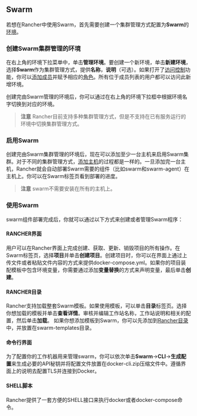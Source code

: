 ## Swarm

若想在Rancher中使用Swarm，首先需要创建一个集群管理方式配置为**Swarm**的[环境]({{site.baseurl}}/rancher/{{page.version}}/{{page.lang}}/configuration/environments/)。

### 创建Swarm集群管理的环境
在右上角的环境下拉菜单中，单击**管理环境**。要创建一个新环境，单击**新建环境**，选择**Swarm**作为集群管理方式，提供**名称**，**说明**（可选）。如果打开了[访问控制]({{site.baseurl}}/rancher/{{page.version}}/{{page.lang}}/configuration/access-control/)功能，你可以[添加成员]({{site.baseurl}}/rancher/{{page.version}}/{{page.lang}}/configuration/environments/#editing-members)并赋予相应的[角色]({{site.baseurl}}/rancher/{{page.version}}/{{page.lang}}/configuration/environments/#membership-roles)。所有位于成员列表的用户都可以访问此新增环境。

创建完由Swarm管理的环境后，你可以通过在右上角的环境下拉框中根据环境名字切换到对应的环境。

> **注意**
> Rancher目前支持多种集群管理方式，但是不支持在已有服务运行的环境中切换集群管理方式。

### 启用Swarm
创建完由Swarm集群管理的环境后，现在可以添加至少一台主机来启用Swarm集群。对于不同的集群管理方式，[添加主机]({{site.baseurl}}/rancher/{{page.version}}/{{page.lang}}/rancher-ui/infrastructure/hosts)的过程都是一样的。一旦添加完一台主机，Rancher就会自动部署Swarm需要的组件（比如swarm和swarm-agent）在主机上。你可以在Swarm标签页看到部署的进度。
> **注意**
> swarm不需要安装在所有的主机上。

### 使用Swarm
swarm组件部署完成后，你就可以通过以下方式来创建或者管理Swarm程序：
#### RANCHER界面
用户可以在Rancher界面上完成创建、获取、更新、销毁项目的所有操作。在Swarm标签页，选择**项目**并单击**创建项目**。创建项目时，你可以在界面上通过上传文件或者粘贴文件内容的方式来提供docker-compose.yml。如果你的项目装配模板中包含环境变量，你需要通过添加**变量替换**的方式来声明变量，最后单击**创建**。
#### RANCHER目录
Rancher支持加载整套Swarm模板。如果使用模板，可以单击**目录**标签页。选择你想加载的模板并单击**查看详情**。审核并编辑工作站名称，工作站说明和相关的配置，然后单击**加载**。
如果你想添加模板到Swarm，你可以先添加到[Rancher目录]({{site.baseurl}}/rancher/{{page.version}}/{{page.lang}}/catalog/)中，并放置在swarm-templates目录。
#### 命令行界面
为了配置你的工作机器用来管理swarm，你可以依次单击**Swarm**->**CLI**->**生成配置**来生成必要的API秘钥并将配置文件放置在docker-cli.zip压缩文件中。遵循界面上的说明去配置TLS并连接到Docker。
#### SHELL脚本
Rancher提供了一套方便的SHELL接口来执行docker或者docker-compose命令。